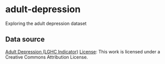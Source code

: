 # adult-depression
Exploring the adult depression dataset

## Data source
[Adult Depression (LGHC Indicator)](https://catalog.data.gov/dataset/adult-depression-lghc-indicator-627e3)
[License](http://opendefinition.org/licenses/cc-by/): This work is licensed under a Creative Commons Attribution License.

